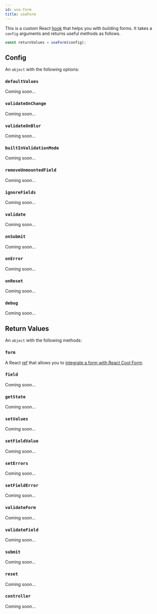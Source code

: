 ```yaml
---
id: use-form
title: useForm
---
```


This is a custom React [hook](https://reactjs.org/docs/hooks-custom.html#using-a-custom-hook) that helps you with building forms. It takes a `config` arguments and returns useful methods as follows.

```js
const returnValues = useForm(config);
```

## Config

An `object` with the following options:

### `defaultValues`

Coming soon...

### `validateOnChange`

Coming soon...

### `validateOnBlur`

Coming soon...

### `builtInValidationMode`

Coming soon...

### `removeUnmountedField`

Coming soon...

### `ignoreFields`

Coming soon...

### `validate`

Coming soon...

### `onSubmit`

Coming soon...

### `onError`

Coming soon...

### `onReset`

Coming soon...

### `debug`

Coming soon...

## Return Values

An `object` with the following methods:

### `form`

A React [ref](https://reactjs.org/docs/hooks-reference.html#useref) that allows you to [integrate a form with React Cool Form](./../getting-started/integration-an-existing-form).

### `field`

Coming soon...

### `getState`

Coming soon...

### `setValues`

Coming soon...

### `setFieldValue`

Coming soon...

### `setErrors`

Coming soon...

### `setFieldError`

Coming soon...

### `validateForm`

Coming soon...

### `validateField`

Coming soon...

### `submit`

Coming soon...

### `reset`

Coming soon...

### `controller`

Coming soon...
